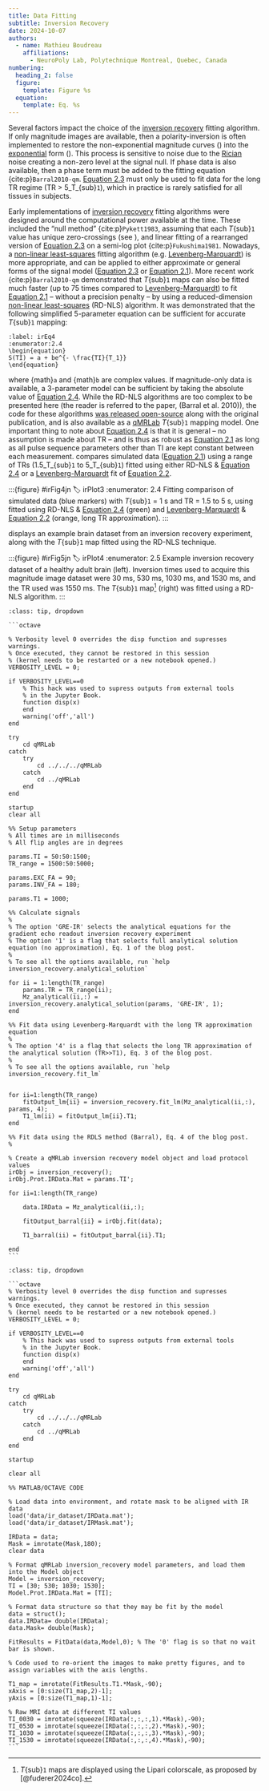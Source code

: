```yaml
---
title: Data Fitting
subtitle: Inversion Recovery
date: 2024-10-07
authors:
  - name: Mathieu Boudreau
    affiliations:
      - NeuroPoly Lab, Polytechnique Montreal, Quebec, Canada
numbering:
  heading_2: false
  figure:
    template: Figure %s
  equation:
    template: Eq. %s
---
```


Several factors impact the choice of the [inversion recovery](wiki:Inversion_recovery) fitting algorithm.  If only magnitude images are available, then a polarity-inversion is often implemented to restore the non-exponential magnitude curves ([](#irPlot2)) into the [exponential](wiki:Exponential_function) form ([](#irPlot1)). This process is sensitive to noise due to the [Rician](wiki:Rice_distribution) noise creating a non-zero level at the signal null. If phase data is also available, then a phase term must be added to the fitting equation {cite:p}`Barral2010-qm`. [Equation 2.3](#irEq3) must only be used to fit data for the long TR regime (TR > 5_T_{sub}`1`), which in practice is rarely satisfied for all tissues in subjects.

Early implementations of [inversion recovery](wiki:Inversion_recovery) fitting algorithms were designed around the computational power available at the time. These included the “null method” {cite:p}`Pykett1983`, assuming that each _T_{sub}`1` value has unique zero-crossings (see [](#irPlot1)), and linear fitting of a rearranged version of [Equation 2.3](#irEq3) on a semi-log plot {cite:p}`Fukushima1981`. Nowadays, a [non-linear least-squares](wiki:Non-linear_least_squares) fitting algorithm (e.g. [Levenberg-Marquardt](wiki:Levenberg–Marquardt_algorithm)) is more appropriate, and can be applied to either approximate or general forms of the signal model ([Equation 2.3](#irEq3) or [Equation 2.1](#irEq1)). More recent work {cite:p}`Barral2010-qm` demonstrated that _T_{sub}`1` maps can also be fitted much faster (up to 75 times compared to [Levenberg-Marquardt](wiki:Levenberg–Marquardt_algorithm)) to fit  [Equation 2.1](#irEq1) – without a precision penalty – by using a reduced-dimension [non-linear least-squares](wiki:Non-linear_least_squares) (RD-NLS) algorithm. It was demonstrated that the following simplified 5-parameter equation can be sufficient for accurate _T_{sub}`1` mapping:

```{math}
:label: irEq4
:enumerator:2.4
\begin{equation}
S(TI) = a + be^{- \frac{TI}{T_1}}
\end{equation}
```

where {math}`a` and {math}`b` are complex values. If magnitude-only data is available, a 3-parameter model can be sufficient by taking the absolute value of [Equation 2.4](#irEq4).  While the RD-NLS algorithms are too complex to be presented here (the reader is referred to the paper, (Barral et al. 2010)),  the code for these algorithms [was released open-source](http://www-mrsrl.stanford.edu/~jbarral/t1map.html) along with the original publication, and is also available as a [qMRLab](https://github.com/qMRLab/qMRLab) _T_{sub}`1` mapping model. One important thing to note about [Equation 2.4](#irEq4) is that it is general – no assumption is made about TR – and is thus as robust as [Equation 2.1](#irEq1) as long as all pulse sequence parameters other than TI are kept constant between each measurement. [](#irPlot3) compares simulated data ([Equation 2.1](#irEq1)) using a range of TRs (1.5_T_{sub}`1` to 5_T_{sub}`1`) fitted using either RD-NLS & [Equation 2.4](#irEq4) or a [Levenberg-Marquardt](wiki:Levenberg–Marquardt_algorithm) fit of [Equation 2.2](#irEq2).


:::{figure} #irFig4jn
:label: irPlot3
:enumerator: 2.4
Fitting comparison of simulated data (blue markers) with _T_{sub}`1` = 1 s and TR = 1.5 to 5 s, using fitted using RD-NLS & [Equation 2.4](#irEq4) (green) and [Levenberg-Marquardt](wiki:Levenberg–Marquardt_algorithm) & [Equation 2.2](#irEq2) (orange, long TR approximation).
:::


[](#irPlot4) displays an example brain dataset from an inversion recovery experiment, along with the _T_{sub}`1` map fitted using the RD-NLS technique.


:::{figure} #irFig5jn
:label: irPlot4
:enumerator: 2.5
Example inversion recovery dataset of a healthy adult brain (left). Inversion times used to acquire this magnitude image dataset were 30 ms, 530 ms, 1030 ms, and 1530 ms, and the TR used was 1550 ms. The _T_{sub}`1` map[^footnote] (right) was fitted using a RD-NLS algorithm.
:::

[^footnote]: _T_{sub}`1` maps are displayed using the Lipari colorscale, as proposed by [@fuderer2024co].


````{admonition} Click here to view the qMRLab (MATLAB/Octave) code that generated [](#irPlot3).
:class: tip, dropdown

```octave

% Verbosity level 0 overrides the disp function and supresses warnings.
% Once executed, they cannot be restored in this session
% (kernel needs to be restarted or a new notebook opened.)
VERBOSITY_LEVEL = 0;

if VERBOSITY_LEVEL==0
    % This hack was used to supress outputs from external tools
    % in the Jupyter Book.
    function disp(x)
    end
    warning('off','all')
end

try
    cd qMRLab
catch
    try
        cd ../../../qMRLab
    catch
        cd ../qMRLab
    end
end

startup
clear all

%% Setup parameters
% All times are in milliseconds
% All flip angles are in degrees

params.TI = 50:50:1500;
TR_range = 1500:50:5000;

params.EXC_FA = 90;
params.INV_FA = 180;

params.T1 = 1000;

%% Calculate signals
%
% The option 'GRE-IR' selects the analytical equations for the gradient echo readout inversion recovery experiment
% The option '1' is a flag that selects full analytical solution equation (no approximation), Eq. 1 of the blog post.
%
% To see all the options available, run `help inversion_recovery.analytical_solution`

for ii = 1:length(TR_range)
    params.TR = TR_range(ii);
    Mz_analytical(ii,:) = inversion_recovery.analytical_solution(params, 'GRE-IR', 1);
end

%% Fit data using Levenberg-Marquardt with the long TR approximation equation
%
% The option '4' is a flag that selects the long TR approximation of the analytical solution (TR>>T1), Eq. 3 of the blog post.
%
% To see all the options available, run `help inversion_recovery.fit_lm`


for ii=1:length(TR_range)
    fitOutput_lm{ii} = inversion_recovery.fit_lm(Mz_analytical(ii,:), params, 4);
    T1_lm(ii) = fitOutput_lm{ii}.T1;
end

%% Fit data using the RDLS method (Barral), Eq. 4 of the blog post.
%

% Create a qMRLab inversion recovery model object and load protocol values
irObj = inversion_recovery();
irObj.Prot.IRData.Mat = params.TI';

for ii=1:length(TR_range)

    data.IRData = Mz_analytical(ii,:);

    fitOutput_barral{ii} = irObj.fit(data);

    T1_barral(ii) = fitOutput_barral{ii}.T1;

end
```

````


````{admonition} Click here to view the qMRLab (MATLAB/Octave) code that generated [](#irPlot4).
:class: tip, dropdown

```octave
% Verbosity level 0 overrides the disp function and supresses warnings.
% Once executed, they cannot be restored in this session
% (kernel needs to be restarted or a new notebook opened.)
VERBOSITY_LEVEL = 0;

if VERBOSITY_LEVEL==0
    % This hack was used to supress outputs from external tools
    % in the Jupyter Book.
    function disp(x)
    end
    warning('off','all')
end

try
    cd qMRLab
catch
    try
        cd ../../../qMRLab
    catch
        cd ../qMRLab
    end
end

startup

clear all

%% MATLAB/OCTAVE CODE

% Load data into environment, and rotate mask to be aligned with IR data
load('data/ir_dataset/IRData.mat');
load('data/ir_dataset/IRMask.mat');

IRData = data;
Mask = imrotate(Mask,180);
clear data

% Format qMRLab inversion_recovery model parameters, and load them into the Model object
Model = inversion_recovery; 
TI = [30; 530; 1030; 1530];
Model.Prot.IRData.Mat = [TI];

% Format data structure so that they may be fit by the model
data = struct();
data.IRData= double(IRData);
data.Mask= double(Mask);

FitResults = FitData(data,Model,0); % The '0' flag is so that no wait bar is shown.

% Code used to re-orient the images to make pretty figures, and to assign variables with the axis lengths.

T1_map = imrotate(FitResults.T1.*Mask,-90);
xAxis = [0:size(T1_map,2)-1];
yAxis = [0:size(T1_map,1)-1];

% Raw MRI data at different TI values
TI_0030 = imrotate(squeeze(IRData(:,:,:,1).*Mask),-90);
TI_0530 = imrotate(squeeze(IRData(:,:,:,2).*Mask),-90);
TI_1030 = imrotate(squeeze(IRData(:,:,:,3).*Mask),-90);
TI_1530 = imrotate(squeeze(IRData(:,:,:,4).*Mask),-90);
```

````

